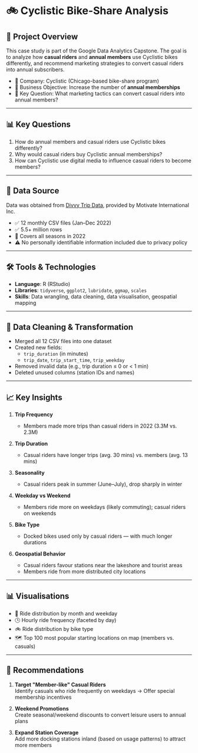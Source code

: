 # 🚲 Cyclistic Bike-Share Analysis

## 📌 Project Overview

This case study is part of the Google Data Analytics Capstone. The goal is to analyze how **casual riders** and **annual members** use Cyclistic bikes differently, and recommend marketing strategies to convert casual riders into annual subscribers.

- 📍 Company: Cyclistic (Chicago-based bike-share program)
- 🎯 Business Objective: Increase the number of **annual memberships**
- 🧩 Key Question: What marketing tactics can convert casual riders into annual members?

---

## 📊 Key Questions

1. How do annual members and casual riders use Cyclistic bikes differently?
2. Why would casual riders buy Cyclistic annual memberships?
3. How can Cyclistic use digital media to influence casual riders to become members?

---

## 📁 Data Source

Data was obtained from [Divvy Trip Data](https://divvy-tripdata.s3.amazonaws.com/index.html), provided by Motivate International Inc.

- ✅ 12 monthly CSV files (Jan–Dec 2022)
- ✅ 5.5+ million rows
- 📅 Covers all seasons in 2022
- ⚠️ No personally identifiable information included due to privacy policy

---

## 🛠️ Tools & Technologies

- **Language**: R (RStudio)
- **Libraries**: `tidyverse`, `ggplot2`, `lubridate`, `ggmap`, `scales`
- **Skills**: Data wrangling, data cleaning, data visualisation, geospatial mapping

---

## 🔧 Data Cleaning & Transformation

- Merged all 12 CSV files into one dataset
- Created new fields:
  - `trip_duration` (in minutes)
  - `trip_date`, `trip_start_time`, `trip_weekday`
- Removed invalid data (e.g., trip duration ≤ 0 or < 1 min)
- Deleted unused columns (station IDs and names)

---

## 📈 Key Insights

1. **Trip Frequency**  
   - Members made more trips than casual riders in 2022 (3.3M vs. 2.3M)

2. **Trip Duration**  
   - Casual riders have longer trips (avg. 30 mins) vs. members (avg. 13 mins)

3. **Seasonality**  
   - Casual riders peak in summer (June–July), drop sharply in winter

4. **Weekday vs Weekend**  
   - Members ride more on weekdays (likely commuting); casual riders on weekends

5. **Bike Type**  
   - Docked bikes used only by casual riders — with much longer durations

6. **Geospatial Behavior**  
   - Casual riders favour stations near the lakeshore and tourist areas  
   - Members ride from more distributed city locations

---

## 📊 Visualisations

- 📆 Ride distribution by month and weekday
- 🕒 Hourly ride frequency (faceted by day)
- 🚲 Ride distribution by bike type
- 🗺️ Top 100 most popular starting locations on map (members vs. casuals)

---

## 📢 Recommendations

1. **Target "Member-like" Casual Riders**  
   Identify casuals who ride frequently on weekdays → Offer special membership incentives

2. **Weekend Promotions**  
   Create seasonal/weekend discounts to convert leisure users to annual plans

3. **Expand Station Coverage**  
   Add more docking stations inland (based on usage patterns) to attract more members
